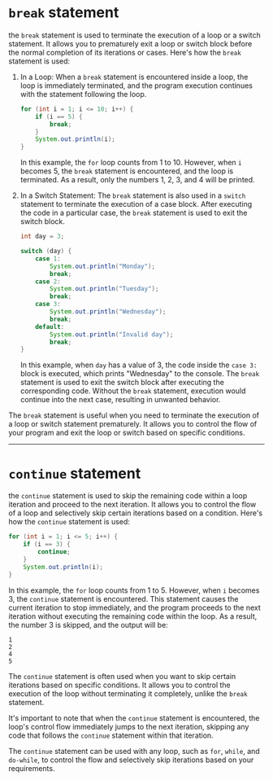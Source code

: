 # `break` statement

the `break` statement is used to terminate the execution of a loop or a switch statement. It allows you to prematurely exit a loop or switch block before the normal completion of its iterations or cases. Here's how the `break` statement is used:

1. In a Loop:
   When a `break` statement is encountered inside a loop, the loop is immediately terminated, and the program execution continues with the statement following the loop.

   ```java
   for (int i = 1; i <= 10; i++) {
       if (i == 5) {
           break;
       }
       System.out.println(i);
   }
   ```

   In this example, the `for` loop counts from 1 to 10. However, when `i` becomes 5, the `break` statement is encountered, and the loop is terminated. As a result, only the numbers 1, 2, 3, and 4 will be printed.

2. In a Switch Statement:
   The `break` statement is also used in a `switch` statement to terminate the execution of a case block. After executing the code in a particular case, the `break` statement is used to exit the switch block.

   ```java
   int day = 3;

   switch (day) {
       case 1:
           System.out.println("Monday");
           break;
       case 2:
           System.out.println("Tuesday");
           break;
       case 3:
           System.out.println("Wednesday");
           break;
       default:
           System.out.println("Invalid day");
           break;
   }
   ```

   In this example, when `day` has a value of 3, the code inside the `case 3:` block is executed, which prints "Wednesday" to the console. The `break` statement is used to exit the switch block after executing the corresponding code. Without the `break` statement, execution would continue into the next case, resulting in unwanted behavior.

The `break` statement is useful when you need to terminate the execution of a loop or switch statement prematurely. It allows you to control the flow of your program and exit the loop or switch based on specific conditions.

-----------------------
# `continue` statement

the `continue` statement is used to skip the remaining code within a loop iteration and proceed to the next iteration. It allows you to control the flow of a loop and selectively skip certain iterations based on a condition. Here's how the `continue` statement is used:

```java
for (int i = 1; i <= 5; i++) {
    if (i == 3) {
        continue;
    }
    System.out.println(i);
}
```

In this example, the `for` loop counts from 1 to 5. However, when `i` becomes 3, the `continue` statement is encountered. This statement causes the current iteration to stop immediately, and the program proceeds to the next iteration without executing the remaining code within the loop. As a result, the number 3 is skipped, and the output will be:

```
1
2
4
5
```

The `continue` statement is often used when you want to skip certain iterations based on specific conditions. It allows you to control the execution of the loop without terminating it completely, unlike the `break` statement.

It's important to note that when the `continue` statement is encountered, the loop's control flow immediately jumps to the next iteration, skipping any code that follows the `continue` statement within that iteration.

The `continue` statement can be used with any loop, such as `for`, `while`, and `do-while`, to control the flow and selectively skip iterations based on your requirements.